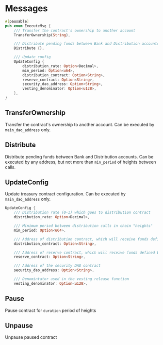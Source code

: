 # Messages

```rust
#[pausable]
pub enum ExecuteMsg {
    /// Transfer the contract's ownership to another account
    TransferOwnership(String),

    /// Distribute pending funds between Bank and Distribution accounts
    Distribute {},

    /// Update config
    UpdateConfig {
        distribution_rate: Option<Decimal>,
        min_period: Option<u64>,
        distribution_contract: Option<String>,
        reserve_contract: Option<String>,
        security_dao_address: Option<String>,
        vesting_denominator: Option<u128>,
    },
}
```

## TransferOwnership 

Transfer the contract's ownership to another account. Can be executed by `main_dao_address` only.


## Distribute
Distribute pending funds between Bank and Distribution accounts. Can be executed by any address, but not more than `min_period` of heights between calls.

## UpdateConfig

Update treasury contract configuration. Can be executed by `main_dao_address` only.

```rust
UpdateConfig {
    /// Distribution rate (0-1) which goes to distribution contract
    distribution_rate: Option<Decimal>,

    /// Minimum period between distribution calls in chain "heights"
    min_period: Option<u64>,

    /// Address of distribution contract, which will receive funds defined but distribution_rate %
    distribution_contract: Option<String>,

    /// Address of reserve contract, which will receive funds defined by 100-distribution_rate %
    reserve_contract: Option<String>,

    /// Address of the security DAO contract
    security_dao_address: Option<String>,

    /// Denomintator used in the vesting release function
    vesting_denominator: Option<u128>,
```

## Pause

Pause contract for `duration` period of heights

## Unpause

Unpause paused contract
